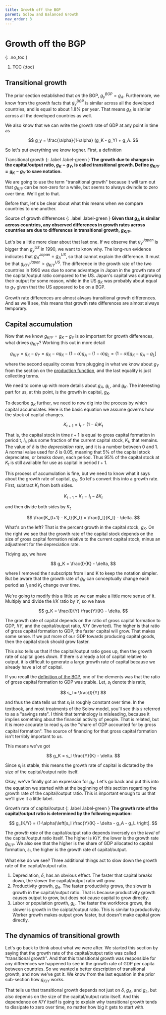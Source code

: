 ```yaml
---
title: Growth off the BGP
parent: Solow and Balanced Growth
nav_order: 3
---
```


# Growth off the BGP
{: .no_toc }

1. TOC 
{:toc}

## Transitional growth
The prior section established that *on* the BGP, $g_y^{BGP} = g_A$. Furthermore, we know from the growth facts that $g_y^{BGP}$ is similar across all the developed countries, and is equal to about 1.8% per year. That means $g_A$ is similar across all the developed countries as well. 

We also know that we can write the growth rate of GDP at any point in time as

$$
g_y = \frac{\alpha}{1-\alpha} (g_K - g_Y) + g_A.
$$

So let's put everything we know togher. First, a definition

Transitional growth
{: .label .label-green }
**The growth due to changes in the capital/output ratio, $g_K - g_Y$, is called transitional growth. Define $g_{K/Y} = g_K - g_Y$ to save notation.**

We are going to use the term "transitional growth" because it will turn out that $g_{K/Y}$ can be non-zero for a while, but seems to always dwindle to zero over time. We'll get to that. 

Before that, let's be clear about what this means when we compare countries to one another. 

Source of growth differences
{: .label .label-green }
**Given that $g_A$ is similar across countries, any observed differences in growth rates across countries are due to differences in transitional growth, $g_{K/Y}$.**

Let's be a little more clear about that last one. If we observe that $g_y^{Japan}$ is bigger than $g_y^{US}$ in 1990, we want to know why. The long-run evidence indicates that $g_A^{Japan} = g_A^{US}$, so that cannot explain the difference. It must be that $g_{K/Y}^{Japan} > g_{K/Y}^{US}$. The difference in the growth rate of the two countries in 1990 was due to some advantage in Japan in the growth rate of the capital/output ratio compared to the US. Japan's capital was outgrowing their output for some reason, while in the US $g_K$ was probably about equal to $g_Y$ given that the US appeared to be on a BGP.

Growth rate differences are almost always transitional growth differences. And as we'll see, this means that growth rate differences are almost always temporary.

## Capital accumulation
Now that we know $g_{K/Y} = g_K - g_Y$ is so important for growth differences, what drives $g_{K/Y}$? Working this out in more detail

$$
g_{K/Y} = g_K - g_Y = g_K - \alpha g_K - (1-\alpha) g_A - (1-\alpha) g_L = (1-\alpha)\left[g_K - g_A - g_L \right]
$$

where the second equality comes from plugging in what we know about $g_Y$ from the section on the [production function](http://growthecon.com/StudyGuide/solow/production.html#production-growth-and-elasticities), and the last equality is just collecting terms.

We need to come up with more details about $g_A$, $g_L$, and $g_K$. The interesting part for us, at this point, is the growth in capital, $g_K$. 

To describe $g_K$ further, we need to now dig into the process by which capital accumulates. Here is the basic equation we assume governs how the stock of capital changes.

$$
K_{t+1} = I_t + (1-\delta)K_t
$$

That is, the capital stock in time $t+1$ is equal to gross capital formation in period t, $I_t$, plus some fraction of the current capital stock, $K_t$, that remains. The value of $\delta$ is the *depreciation rate*, and it is a number between 0 and 1. A normal value used for $\delta$ is 0.05, meaning that 5% of the capital stock depreciates, or breaks down, each period. Thus 95% of the capital stock at $K_t$ is still available for use as capital in period $t+1$. 

This process of accumulation is fine, but we need to know what it says about the growth rate of capital, $g_K$. So let's convert this into a growth rate. First, subtract $K_t$ from both sides.

$$
K_{t+1} - K_t = I_t - \delta K_t
$$

and then divide both sides by $K_t$

$$
\frac{K_{t+1} - K_t}{K_t} = \frac{I_t}{K_t} - \delta.
$$

What's on the left? That is the percent growth in the capital stock, $g_K$. On the right we see that the growth rate of the capital stock depends on the size of gross capital formation relative to the current capital stock, minus an adjustment for the depreciation rate.

Tidying up, we have

$$
g_K = \frac{I}{K} - \delta,
$$

where I removed the $t$ subscripts from I and K to keep the notation simpler. But be aware that the growth rate of $g_K$ can conceptually change each period as $I_t$ and $K_t$ change over time. 

We're going to modify this a little so we can make a little more sense of it. Multiply and divide the $I/K$ ratio by $Y$, so we have

$$
g_K = \frac{I}{Y} \frac{Y}{K} - \delta.
$$

The growth rate of capital depends on the ratio of gross capital formation to GDP, $I/Y$, and the capital/output ratio, $K/Y$ (inverted). The higher is that ratio of gross capital formation to GDP, the faster capital will grow. That makes some sense. If we put more of our GDP towards producing capital goods, then the capital stock should grow faster. 

This also tells us that if the capital/output ratio goes up, then the growth rate of capital goes *down*. If there is already a lot of capital relative to output, it is difficult to generate a large growth rate of capital because we already have a lot of capital.

If you recall the [definition of the BGP](http://growthecon.com/StudyGuide/facts/bgp.html), one of the elements was that the ratio of gross capital formation to GDP was stable. Let, $s_I$ denote this ratio,

$$
s_I = \frac{I}{Y}
$$

and thus the data tells us that $s_I$ is roughly constant over time. In the textbook, and most treatments of the Solow model, you'll see this $s$ referred to as a "savings rate". I think that terminology is misleading, because it implies something about the financial activity of people. That is related, but it is more accurate to read $s_I$ as the "share of GDP accounted for by gross capital formation". The source of financing for that gross capital formation isn't terribly important to us.

This means we've got

$$
g_K = s_I \frac{Y}{K} - \delta.
$$

Since $s_I$ is stable, this means the growth rate of capital is dictated by the size of the capital/output ratio itself. 

Okay, we've finally got an expression for $g_K$. Let's go back and put this into the equation we started with at the beginning of this section regarding the growth rate of the capital/output ratio. This is important enough to us that we'll give it a little label.

Growth rate of capital/output
{: .label .label-green }
**The growth rate of the capital/output ratio is determined by the following equation:**

$$
g_{K/Y} = (1-\alpha)\left[s_I \frac{Y}{K} - \delta - g_A - g_L \right].
$$

The *growth rate* of the capital/output ratio depends inversely on the *level* of the capital/output ratio itself. The higher is $K/Y$, the lower is the growth rate $g_{K/Y}$. We also see that the higher is the share of GDP allocated to capital formation, $s_I$, the higher is the growth rate of capital/output. 

What else do we see? Three additional things act to slow down the growth rate of the capital/output ratio. 

1. Depreciation, $\delta$, has an obvious effect. The faster that capital breaks down, the slower the capital/output ratio will grow. 
2. Productivity growth, $g_A$. The faster productivity grows, the slower is growth in the capital/output ratio. That is because productivity growth causes output to grow, but does not cause capital to grow directly.
3. Labor or population growth, $g_L$. The faster the workforce grows, the slower is growth in the caiptal/output ratio. This is similar to productivity. Worker growth makes output grow faster, but doesn't make capital grow directly.

## The dynamics of transitional growth
Let's go back to think about what we were after. We started this section by saying that the growth rate of the capital/output ratio was called "transitional growth". And that this transitional growth was responsible for any differences we happened to see in the growth rate of GDP per capita between countries. So we wanted a better description of transitional growth, and now we've got it. We know from the last equation in the prior sub-section how $g_{K/Y}$ works.

That tells us that transitional growth depends not just on $\delta$, $g_A$, and $g_L$, but also depends on the size of the capital/output ratio itself. And this dependence on $K/Y$ itself is going to explain why transitional growth tends to dissipate to zero over time, no matter how big it gets to start with.

